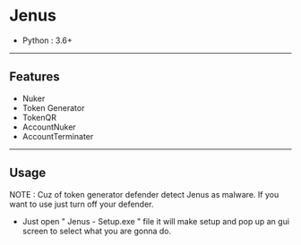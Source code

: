 # Jenus
* Python : 3.6+
***
## Features
 - Nuker
 - Token Generator
 - TokenQR
 - AccountNuker
 - AccountTerminater

***
## Usage
NOTE : Cuz of token generator defender detect Jenus as malware. If you want to use just turn off your defender.

- Just open " Jenus - Setup.exe " file it will make setup and pop up an gui screen to select what you are gonna do.
